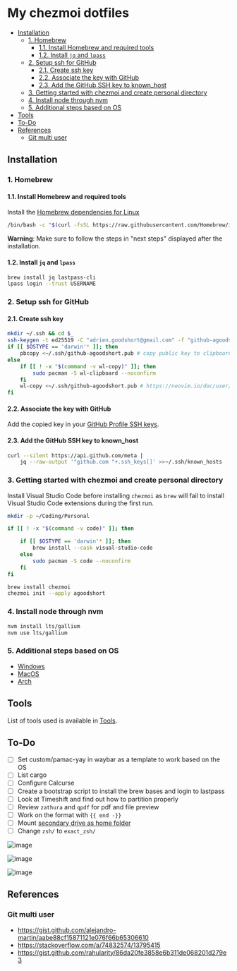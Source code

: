 # My chezmoi dotfiles

<!-- toc -->

- [Installation](#installation)
    * [1. Homebrew](#1-homebrew)
        + [1.1. Install Homebrew and required tools](#11-install-homebrew-and-required-tools)
        + [1.2. Install `jq` and `lpass`](#12-install-jq-and-lpass)
    * [2. Setup ssh for GitHub](#2-setup-ssh-for-github)
        + [2.1. Create ssh key](#21-create-ssh-key)
        + [2.2. Associate the key with GitHub](#22-associate-the-key-with-github)
        + [2.3. Add the GitHub SSH key to known_host](#23-add-the-github-ssh-key-to-known_host)
    * [3. Getting started with chezmoi and create personal directory](#3-getting-started-with-chezmoi-and-create-personal-directory)
    * [4. Install node through nvm](#4-install-node-through-nvm)
    * [5. Additional steps based on OS](#5-additional-steps-based-on-os)
- [Tools](#tools)
- [To-Do](#to-do)
- [References](#references)
    * [Git multi user](#git-multi-user)

<!-- tocstop -->

## Installation

### 1. Homebrew

#### 1.1. Install Homebrew and required tools

Install the [Homebrew dependencies for Linux](https://docs.brew.sh/Homebrew-on-Linux#requirements)

```bash
/bin/bash -c "$(curl -fsSL https://raw.githubusercontent.com/Homebrew/install/HEAD/install.sh)"
```

**Warning**: Make sure to follow the steps in "next steps" displayed after the installation.

#### 1.2. Install `jq` and `lpass`

```bash
brew install jq lastpass-cli
lpass login --trust USERNAME
```

### 2. Setup ssh for GitHub

#### 2.1. Create ssh key

```bash
mkdir ~/.ssh && cd $_
ssh-keygen -t ed25519 -C "adrien.goodshort@gmail.com" -f "github-agoodshort"
if [[ $OSTYPE == 'darwin'* ]]; then
	pbcopy <~/.ssh/github-agoodshort.pub # copy public key to clipboard
else
	if [[ ! -x "$(command -v wl-copy)" ]]; then
		sudo pacman -S wl-clipboard --noconfirm
	fi
	wl-copy <~/.ssh/github-agoodshort.pub # https://neovim.io/doc/user/provider.html#provider-clipboard
fi
```

#### 2.2. Associate the key with GitHub

Add the copied key in your [GitHub Profile SSH keys](https://github.com/settings/keys).

#### 2.3. Add the GitHub SSH key to known_host

```bash
curl --silent https://api.github.com/meta |
	jq --raw-output '"github.com "+.ssh_keys[]' >>~/.ssh/known_hosts
```

### 3. Getting started with chezmoi and create personal directory

Install Visual Studio Code before installing `chezmoi` as `brew` will fail to install Visual Studio Code extensions during the first run.

```bash
mkdir -p ~/Coding/Personal

if [[ ! -x "$(command -v code)" ]]; then

	if [[ $OSTYPE == 'darwin'* ]]; then
		brew install --cask visual-studio-code
	else
		sudo pacman -S code --noconfirm
	fi
fi

brew install chezmoi
chezmoi init --apply agoodshort
```

### 4. Install node through nvm

```bash
nvm install lts/gallium
nvm use lts/gallium
```

### 5. Additional steps based on OS

- [Windows](/docs/WINDOWS.md)
- [MacOS](/docs/MACOS.md)
- [Arch](/docs/ARCH.md)

## Tools

List of tools used is available in [Tools](/docs/TOOLS.md).

## To-Do

- [ ] Set custom/pamac-yay in waybar as a template to work based on the OS
- [ ] List cargo
- [ ] Configure Calcurse
- [ ] Create a bootstrap script to install the brew bases and login to lastpass
- [ ] Look at Timeshift and find out how to partition properly
- [ ] Review `zathura` and `qpdf` for pdf and file preview
- [ ] Work on the format with `{{ end -}}`
- [ ] Mount [secondary drive as home folder](https://www.howtogeek.com/442101/how-to-move-your-linux-home-directory-to-another-hard-drive/)
- [ ] Change `zsh/` to `exact_zsh/`

![image](https://github.com/agoodshort/dotfiles/assets/33832653/f9eaa504-ca26-4b2b-bd64-a3a4da49b793)

![image](https://github.com/agoodshort/dotfiles/assets/33832653/c0a70690-0ea0-4842-890a-8b85a028b6f6)

![image](https://github.com/agoodshort/dotfiles/assets/33832653/9c983bb1-1872-4e86-b08b-51ff29c18a18)

## References

### Git multi user

- <https://gist.github.com/alejandro-martin/aabe88cf15871121e076f66b65306610>
- <https://stackoverflow.com/a/74832574/13795415>
- <https://gist.github.com/rahularity/86da20fe3858e6b311de068201d279e3>
